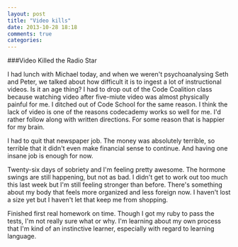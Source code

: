 ```yaml
---
layout: post
title: "Video kills"
date: 2013-10-28 18:18
comments: true
categories: 
---
```


###Video Killed the Radio Star

I had lunch with Michael today, and when we weren't psychoanalysing Seth and Peter, we talked about how difficult it is to ingest a lot of instructional videos. Is it an age thing? I had to drop out of the Code Coalition class because watching video after five-miute video was almost physically painful for me. I ditched out of Code School for the same reason. I think the lack of video is one of the reasons codecademy works so well for me. I'd rather follow along with written directions. For some reason that is happier for my brain.

I had to quit that newspaper job. The money was absolutely terrible, so terrible that it didn't even make financial sense to continue. And having one insane job is enough for now. 

Twenty-six days of sobriety and I'm feeling pretty awesome. The hormone swings are still happening, but not as bad. I didn't get to work out too much this last week but I'm still feeling stronger than before. There's something about my body that feels more organized and less foreign now. I haven't lost a size yet but I haven't let that keep me from shopping.

Finished first real homework on time. Though I got my ruby to pass the tests, I'm not really sure what or why. I'm learning about my own process that I'm kind of an instinctive learner, especially with regard to learning language.
